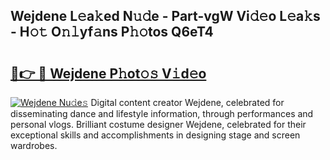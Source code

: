 ## Wejdene L𝚎a𝚔ed N𝚞𝚍e - Part-vgW Vi𝚍𝚎o L𝚎a𝚔s - H𝚘𝚝 O𝚗𝚕yf𝚊ns P𝚑𝚘tos Q6eT4

# <h2><a href="http://kf6nq57.oniu.top/?m=Wejdene">🔗👉 🔴 Wejdene P𝚑ot𝚘𝚜 V𝚒d𝚎o</a></h2>

[![Wejdene Nu𝚍e𝚜](https://i.imgur.com/0qMVB7G.gif)](http://kf6nq57.oniu.top/?m=Wejdene)
Digital content creator Wejdene, celebrated for disseminating dance and lifestyle information, through performances and personal vlogs. Brilliant costume designer Wejdene, celebrated for their exceptional skills and accomplishments in designing stage and screen wardrobes.  
